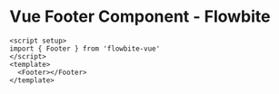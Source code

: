 <script setup>
import FooterExample from './examples/FooterExample.vue'
</script>
# Vue Footer Component - Flowbite

```vue
<script setup>
import { Footer } from 'flowbite-vue'
</script>
<template>
  <Footer></Footer>
</template>
```

<FooterExample />
